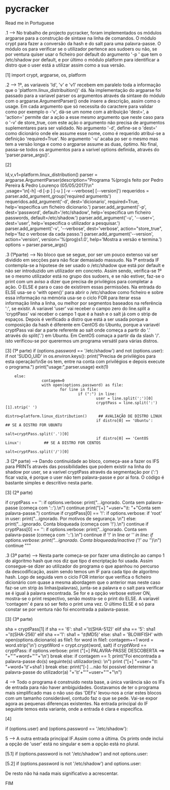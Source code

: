# pycracker
Read me in Portuguese

.1 --> No trabalho de projecto pycracker, foram implementados os módulos argparse para a construção de sintaxe na linha de comandos. O módulo crypt para fazer a conversão da hash e do salt para uma palavra-passe. O módulo os para verificar se o utilizador pertence aos sudoers ou não, se por ventura quiser usar o ficheiro por default do argumento '-p ' que tem o /etc/shadow por default, e por último o módulo platform para identificar a distro que o user está a utilizar assim como a sua versão.

[1]
import crypt, argparse, os, platform


.2 --> 1º, as variaveis 'ld', 'v' e 'v1' recebem em paralelo toda a informação que o 'platform.linux_distribuition()' dá.
Na implementação do argparse foi passado para a variavel parser os argumentos através da sintaxe do módulo com o argparse.ArgumentParser() onde insere a descrição, assim como o usage.
Em cada argumento que só necessita do caractere para validar como por exemplo o -'v', dá-se um nome com a atribuição 'dest=', a 'action=' permite dar a ação a esse mesmo argumento que neste caso para o '-v' de store_true, com este ação o argumento não precisa de argumentos suplementares para ser validado.
No argumento '-d', define-se o 'dest=' como dicionário onde ele assume esse nome, como é requerido atribui-se a definição 'required=True'.
No argumento '-u' acaba po ser o mesmo mas tem a versão longa e como o argparse assume as duas, óptimo.
No final, passa-se todos os argumentos para a varivel options definida, através do 'parser.parse_args()'. 


[2]

ld,v,v1=platform.linux_distribution()
parser = argparse.ArgumentParser(description="Programa %(prog)s feito por Pedro Pereira & Pedro Lourenço (05/05/2017)\n"\
	 ,usage='\n[-h] -d <dicionario> [-p <passwords>] [-u <user>] [-v --verbose] [--version]')
requeridos = parser.add_argument_group('required arguments')
requeridos.add_argument('-d', dest='dicionario', required=True, help='especifica um ficheiro dicionario.')
parser.add_argument('-p', dest='password', default='/etc/shadow', help='especifica um ficheiro passwords, default=/etc/shadow.')
parser.add_argument('-u', '--user=', dest='user', help='especifica o utilizador a pesquisar.')
parser.add_argument('-v', '--verbose', dest='verbose', action="store_true", help='faz o verbose da cada passo.')
parser.add_argument('--version', action='version', version='%(prog)s1.0', help='Mostra a versão e termina.')
options = parser.parse_args()



.3 (1ªparte) --> No bloco que se segue, por ser um pouco extenso vai ser dividido em secções para não ficar demasiado massudo.
Na 1ª entrada IF contempla-se a hipotese de ser usado o /etc/shadow que está por default e não ser introduzido um utilizador em concreto.
Assim sendo, verifica-se 1º se o mesmo utilizador está no grupo dos sudoers, e se não estiver, faz-se o print com um aviso a dizer que precisa de privilégios para completar a ação. O ELSE é para o caso de existirem essas permissões.
Na entrada do ELSE usa-se o 'with open()' para abrir o /etc/shadow como ficheiro e sobre essa informação na mémória usa-se o ciclo FOR para iterar essa informação linha a linha, ou melhor por segmentos baseados na referência ':', se existir. A variavel 'user' vai receber o campo zero do line.split a 'cryptPass' vai receber o campo 1 que é a hash e o salt já com o strip de espaços. Depois é verificado a distro que está a ser usada porque a composição da hash é diferente em CentOS do Ubuntu, porque a variavél cryptPass vai dar a parte referente ao salt onde começa a partir do '.' através do split('.') em Ubuntu. Em CentOS comaça a partir da da slash '/'. isto verificou-se por querermos um programa versátil para várias distros. 

[3] (1ª parte)
if (options.password == '/etc/shadow') and  not (options.user): 
        if not 'SUDO_UID' in os.environ.keys():
                print("Precisa de privilégios para esta operação!\nSe os tem, entre na conta com privilégios e depois execute o programa.")
                print("usage:",parser.usage)
                exit(1)

        else:
					contagem=0
					with open(options.password) as file:
							for line in file:
									if (":") in line:
											user = line.split(':')[0]
											cryptPass = line.split(':')[1].strip(' ')
											distro=platform.linux_distribution()	 ## AVALIAÇÃO DE DISTRO LINUX
											if distro[0] == 'Ubuntu':                ## SE A DISTRO FOR UBUNTU
													salt=cryptPass.split('.')[0]
											if distro[0] == 'CentOS Linux':			 ## SE A DISTRO FOR CENTOS
													salt=cryptPass.split('/')[0]



.3 (2ª parte) --> Dando continuidade ao bloco, começa-ase a fazer os IFS para PRINTs através das possibilidades que podem existir na linha do shadow por user, se a varivel cryptPass através da segmentação por (':') ficar vazia, é porque o user não tem palavra-passe e por ai fora.
O código é bastante simples e descritivo nesta parte.



[3] (2ª parte)

if cryptPass == '':
	if options.verbose:
		print("...ignorado. Conta sem palavra-passe (começa com '::').\n")
		continue
	print("[+]  "+user+"\t: "+"Conta sem palavra-passe.")
	continue
if cryptPass[0] == '!':
	if options.verbose:
		if 'root' in user:
			print("...ignorado. Por motivos de segurança. \n")
		else:
			print("...ignorado. Conta bloqueada (começa com '!').\n")
	continue
if cryptPass[0] == '':
	if options.verbose:
		print("...ignorado. Conta sem palavra-passe (começa com '::').\n")
	continue
if '!' in line or '*' in line:
	if options.verbose:
		print("...ignorado. Conta bloqueada/inactiva ('!' ou '*')\n")
	continue
"""

.3 (3ª parte) --> Nesta parte começa-se por fazer uma distinção ao campo 1 do algoritmo hash que nos diz que tipo d encriptação foi usada. Assim consegue-se dizer ao utilizador do programa o que apanhou no percurso da descodificação, assim sendo temos um IF para cada tipo de algoritmo hash. Logo de seguida vem o ciclo FOR interior que verifica o ficheiro dicionário com quase a mesma abordagem que o anterior mas neste caso faz-se um strip às linhas(palavras), junta-se a palavra e o salt para verificar se é igual à palavra encontrada. Se for e a opção verbose estiver ON, mostra-se o print respectivo, senão mostra-se o print do ELSE. A variavél 'contagem' é para só ser feito o print uma vez.
O último ELSE é só para constar se por ventura não foi encontrada a palavra-passe.



[3] (3ª parte)

sha = cryptPass[1]
if sha == '6':
	sha1 ='\t(SHA-512)'
elif sha == '5':
	sha1 ='\t(SHA-256)'
elif sha =='1':
	sha1 = '\t(MD5)'
else:
	sha1 = 'BLOWFISH'
with open(options.dicionario) as file1:
	for word in file1:
		contagem+=1
		word = word.strip('\n')
		cryptWord = crypt.crypt(word, salt)
		if cryptWord == cryptPass:
			if options.verbose:
				print ("[=] PALAVRA-PASSE DESCOBERTA ==> "+"'"+word+"'"+'\n')
				break
			else:
				if contagem == 1:
					print("Foi encontrada a palavra-passe do(s) seguinte(s) utilizador(es): \n")
				print ("[+]  "+user+"\t: "+word+'\t'+sha1  )
			break
	else:
		print("[-] ...não foi possivel determinar a palavra-passe do utilizador(a) "+'\t'+"'"+user+"'"+"\n")


4 --> Todo o programa é construido nesta base, a única variância são os IFs de entrada para não haver ambiguidades. Gostavamos de ter o programa mais simplificado mas o não uso das 'DEFs' levou-nos a criar estes blocos com um tamanho considerável, contudo faz o que se pede.
Vai-se expor agora as pequenas diferenças existentes.
Na entrada principal do IF seguinte temos esta variante, onde a entrada é clara e especifica.

[4]

if (options.user) and (options.password == '/etc/shadow'):




5 --> A outra entrada principal IF.Assim como a última. Os prints onde inclui a opção de 'user' está no singular e sem a opção está no plural.

[5.1]
if (options.password is not '/etc/shadow') and not options.user:

[5.2]
	if (options.password is not '/etc/shadow') and options.user:


De resto não há nada mais significativo a acrescentar.

FIM
